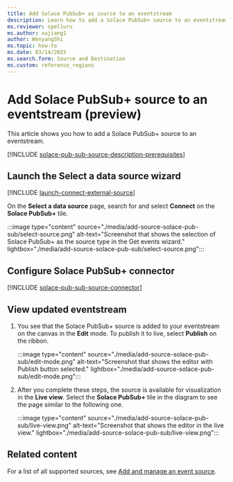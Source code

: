 ```yaml
---
title: Add Solace PubSub+ as source to an eventstream
description: Learn how to add a Solace PubSub+ source to an eventstream. This feature is currently in preview.
ms.reviewer: spelluru
ms.author: xujiang1
author: WenyangShi
ms.topic: how-to
ms.date: 03/14/2025
ms.search.form: Source and Destination
ms.custom: reference_regions
---
```


# Add Solace PubSub+ source to an eventstream (preview)
This article shows you how to add a Solace PubSub+ source to an eventstream. 

[!INCLUDE [solace-pub-sub-source-description-prerequisites](./includes/solace-pub-sub-source-description-prerequisites.md)]

## Launch the Select a data source wizard
[!INCLUDE [launch-connect-external-source](./includes/launch-connect-external-source.md)]

On the **Select a data source** page, search for and select **Connect** on the **Solace PubSub+** tile.

:::image type="content" source="./media/add-source-solace-pub-sub/select-source.png" alt-text="Screenshot that shows the selection of Solace PubSub+ as the source type in the Get events wizard." lightbox="./media/add-source-solace-pub-sub/select-source.png":::

## Configure Solace PubSub+ connector
[!INCLUDE [solace-pub-sub-source-connector](./includes/solace-pub-sub-source-connector.md)]

## View updated eventstream

1. You see that the Solace PubSub+ source is added to your eventstream on the canvas in the **Edit** mode. To publish it to live, select **Publish** on the ribbon.

    :::image type="content" source="./media/add-source-solace-pub-sub/edit-mode.png" alt-text="Screenshot that shows the editor with Publish button selected." lightbox="./media/add-source-solace-pub-sub/edit-mode.png":::
1. After you complete these steps, the source is available for visualization in the **Live view**. Select the **Solace PubSub+** tile in the diagram to see the page similar to the following one.

    :::image type="content" source="./media/add-source-solace-pub-sub/live-view.png" alt-text="Screenshot that shows the editor in the live view." lightbox="./media/add-source-solace-pub-sub/live-view.png":::


## Related content
For a list of all supported sources, see [Add and manage an event source](add-manage-eventstream-sources.md).
